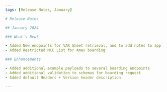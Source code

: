 ```yaml
---
tags: [Release Notes, January]

# Release Notes

## January 2024

### What's New?

- Added New endpoints for VAR Sheet retrieval, and to add notes to applications
- Added Restricted MCC List for Amex boarding

### Enhancements

- Added additional example payloads to several boarding endpoints
- Added additional validation to schemas for boarding request
- Added default Headers + Version header description

---
```

